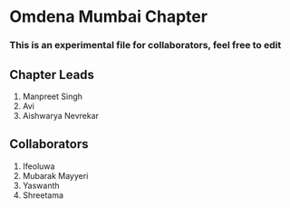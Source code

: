 # Omdena Mumbai Chapter

### **This is an experimental file for collaborators, feel free to edit**

## Chapter Leads

1. Manpreet Singh
2. Avi
3. Aishwarya Nevrekar 

## Collaborators
1. Ifeoluwa
2. Mubarak Mayyeri
3. Yaswanth
4. Shreetama
